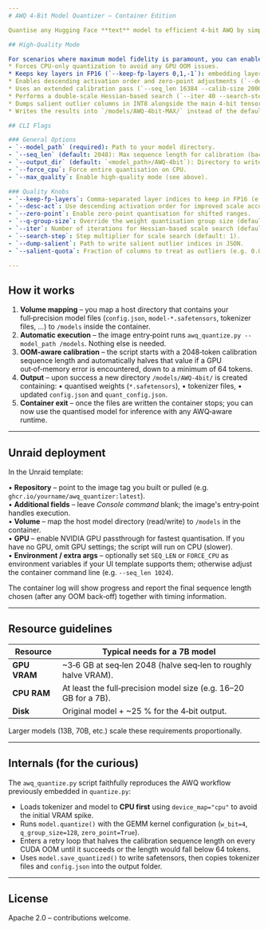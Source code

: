 ```yaml
---
# AWQ 4‑Bit Model Quantizer – Container Edition

Quantise any Hugging Face **text** model to efficient 4‑bit AWQ by simply pointing this container at a folder that holds the original *safetensors* weights.  When the container starts it automatically performs the quantisation and exits when finished – no shell access or bash commands required by the user.

## High-Quality Mode

For scenarios where maximum model fidelity is paramount, you can enable *High-Quality Mode* by adding `--max_quality` to the container arguments.  This mode:
* Forces CPU-only quantization to avoid any GPU OOM issues.
* Keeps key layers in FP16 (`--keep-fp-layers 0,1,-1`): embedding layer, first transformer block, and the LM head.
* Enables descending activation order and zero-point adjustments (`--desc-act --zero-point`).
* Uses an extended calibration pass (`--seq_len 16384 --calib-size 20000 --calib-split train,valid --dataset wikitext2,c4,book,github,stack`).
* Performs a double-scale Hessian-based search (`--iter 40 --search-step 2`).
* Dumps salient outlier columns in INT8 alongside the main 4‑bit tensors (`--dump-salient ./outlier.json --salient-quota 0.004`).
* Writes the results into `/models/AWQ-4bit-MAX/` instead of the default `AWQ-4bit/`.

## CLI Flags

### General Options
- `--model_path` (required): Path to your model directory.
- `--seq_len` (default: 2048): Max sequence length for calibration (back-offs apply).
- `--output_dir` (default: `<model_path>/AWQ-4bit`): Directory to write quantised files.
- `--force_cpu`: Force entire quantisation on CPU.
- `--max_quality`: Enable high-quality mode (see above).

### Quality Knobs
- `--keep-fp-layers`: Comma-separated layer indices to keep in FP16 (e.g. `0,1,-1`).
- `--desc-act`: Use descending activation order for improved scale accuracy.
- `--zero-point`: Enable zero-point quantisation for shifted ranges.
- `--q-group-size`: Override the weight quantisation group size (default: 128).
- `--iter`: Number of iterations for Hessian-based scale search (default: 1).
- `--search-step`: Step multiplier for scale search (default: 1).
- `--dump-salient`: Path to write salient outlier indices in JSON.
- `--salient-quota`: Fraction of columns to treat as outliers (e.g. 0.004).

---
```


## How it works

1. **Volume mapping** – you map a host directory that contains your full‑precision model files (`config.json`, `model‑*.safetensors`, tokenizer files, …) to `/models` inside the container.
2. **Automatic execution** – the image entry‑point runs `awq_quantize.py --model_path /models`.  Nothing else is needed.
3. **OOM‑aware calibration** – the script starts with a 2048‑token calibration sequence length and automatically halves that value if a GPU out‑of‑memory error is encountered, down to a minimum of 64 tokens.
4. **Output** – upon success a new directory `/models/AWQ-4bit/` is created containing:
   • quantised weights (`*.safetensors`),
   • tokenizer files,
   • updated `config.json` and `quant_config.json`.
5. **Container exit** – once the files are written the container stops; you can now use the quantised model for inference with any AWQ‑aware runtime.

---

## Unraid deployment

In the Unraid template:

• **Repository** – point to the image tag you built or pulled (e.g. `ghcr.io/yourname/awq_quantizer:latest`).  
• **Additional fields** – leave *Console command* blank; the image's entry‑point handles execution.  
• **Volume** – map the host model directory (read/write) to `/models` in the container.  
• **GPU** – enable NVIDIA GPU passthrough for fastest quantisation.  If you have no GPU, omit GPU settings; the script will run on CPU (slower).  
• **Environment / extra args** – optionally set `SEQ_LEN` or `FORCE_CPU` as environment variables if your UI template supports them; otherwise adjust the container command line (e.g. `--seq_len 1024`).

The container log will show progress and report the final sequence length chosen (after any OOM back‑off) together with timing information.

---

## Resource guidelines

| Resource | Typical needs for a 7B model |
|----------|--------------------------------|
| **GPU VRAM** | ~3‑6 GB at seq‑len 2048 (halve seq‑len to roughly halve VRAM). |
| **CPU RAM** | At least the full‑precision model size (e.g. 16–20 GB for a 7B). |
| **Disk** | Original model + ~25 % for the 4‑bit output. |

Larger models (13B, 70B, etc.) scale these requirements proportionally.

---

## Internals (for the curious)

The `awq_quantize.py` script faithfully reproduces the AWQ workflow previously embedded in `quantize.py`:

* Loads tokenizer and model to **CPU first** using `device_map="cpu"` to avoid the initial VRAM spike.
* Runs `model.quantize()` with the GEMM kernel configuration (`w_bit=4`, `q_group_size=128`, `zero_point=True`).
* Enters a retry loop that halves the calibration sequence length on every CUDA OOM until it succeeds or the length would fall below 64 tokens.
* Uses `model.save_quantized()` to write safetensors, then copies tokenizer files and `config.json` into the output folder.

---

## License

Apache 2.0 – contributions welcome.
